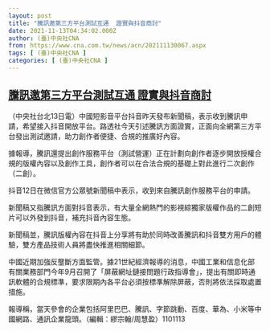 ```yaml
---
layout: post
title: "騰訊邀第三方平台測試互通  證實與抖音商討"
date: 2021-11-13T04:34:02.000Z
author: (臺)中央社CNA
from: https://www.cna.com.tw/news/acn/202111130067.aspx
tags: [ (臺)中央社CNA ]
categories: [ (臺)中央社CNA ]
---
```

<!--1636778042000-->
[騰訊邀第三方平台測試互通  證實與抖音商討](https://www.cna.com.tw/news/acn/202111130067.aspx)
------

<div>
<div></div><div><p>（中央社台北13日電）中國短影音平台抖音昨天發布新聞稿，表示收到騰訊申請，希望接入抖音開放平台。路透社今天引述騰訊方面證實，正面向全網第三方平台發出測試邀請，助力創作者便捷、合規的推廣好內容。</p><p>據報導，騰訊還提出創作服務平台（測試營運）正在計劃向創作者逐步開放授權合規的版權內容以及創作工具，創作者可以在合法合規的基礎上對此進行二次創作（二創）。</p><p>抖音12日在微信官方公眾號新聞稿中表示，收到來自騰訊創作服務平台的申請。</p><p>新聞稿又指騰訊方面對抖音表示，有大量全網熱門的影視綜獨家版權作品的二創短片可以外發到抖音，補充抖音內容生態。</p><p>新聞稿並，騰訊版權內容在抖音上分享將有助於同時改善騰訊和抖音雙方用戶的體驗，雙方產品技術人員將盡快推進相關細節。</p><p>中國近期加強反壟斷方面監管。據21世紀經濟報導的消息，中國工業和信息化部有關業務部門今年9月召開了「屏蔽網址鏈接問題行政指導會」，提出有關即時通訊軟體的合規標準，要求限期內各平台必須按標準解除屏蔽，否則將依法採取處置措施。</p><p>報導稱，當天參會的企業包括阿里巴巴、騰訊、字節跳動、百度、華為、小米等中國網路、通訊企業龍頭。（編輯：繆宗翰/周慧盈）1101113</p></div>
</div>
